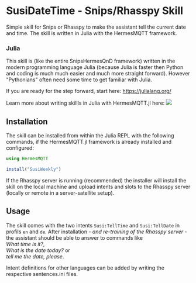 # SusiDateTime - Snips/Rhasspy Skill

Simple skill for Snips or Rhasspy to make the assistant tell 
the current date and time.
The skill is written in Julia with the HermesMQTT framework.

### Julia

This skill is (like the entire SnipsHermesQnD framework) written in the
modern programming language Julia (because Julia is faster
then Python and coding is much much easier and much more straight forward).
However "Pythonians" often need some time to get familiar with Julia.

If you are ready for the step forward, start here: https://julialang.org/

Learn more about writing skillls in Julia with HermesMQTT.jl here: 
 [![](https://img.shields.io/badge/docs-latest-blue.svg)](https://andreasdominik.github.io/HermesMQTT.jl/dev)


## Installation

The skill can be installed from within the Julia REPL with the following
commands, if the HermesMQTT.jl framework is already installed 
and configured:

```julia
using HermesMQTT

install("SusiWeekly")
```

If the Rhasspy server is running (recommended) the installer will
install the skill on the local machine and upload intents and slots
to the Rhasspy server (locally or remote in a server-satellite setup).

## Usage

The skill comes with the two intents `Susi:TellTime` and `Susi:TellDate` 
in profils `en` and `de`.
After installation - *and re-training of the Rhasspy server* - the 
assistant should be able to answer to commands like     
*What time is it?*,    
*What is the date today?* or   
*tell me the date, please*.

Intent definitions for other languages can be added by writing the respective 
sentences.ini files.
